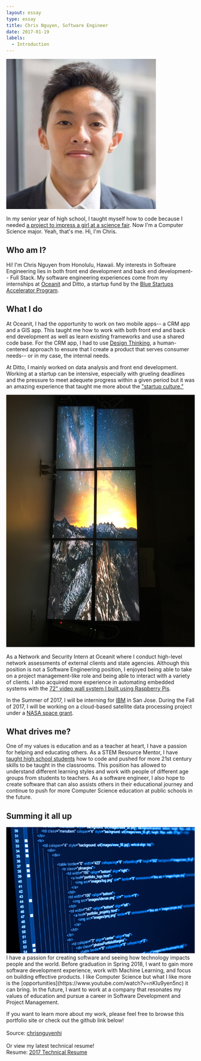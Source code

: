 ```yaml
---
layout: essay
type: essay
title: Chris Nguyen, Software Engineer
date: 2017-01-19
labels:
  - Introduction
---
```

<img class="ui medium left floated image" src="../images/headshot.jpg">

In my senior year of high school, I taught myself how to code because I needed [a project to impress a girl at a science fair](https://chrisnguyenhi.github.io/projects/pipe). Now I'm a Computer Science major. Yeah, that's me. Hi, I'm Chris. 

## Who am I?
Hi! I'm Chris Nguyen from Honolulu, Hawaii. My interests in Software Engineering lies in both front end development and back end development-- Full Stack. My software engineering experiences come from my internships at [Oceanit](http://www.oceanit.com/) and Ditto, a startup fund by the [Blue Startups Accelerator Program](http://bluestartups.com/). 

## What I do
At Oceanit, I had the opportunity to work on two mobile apps-- a CRM app and a GIS app. This taught me how to work with both front end and back end development as well as learn existing frameworks and use a shared code base. For the CRM app, I had to use [Design Thinking](http://dschool.stanford.edu/dgift/), a human-centered approach to ensure that I create a product that serves consumer needs-- or in my case, the internal needs. 

At Ditto, I mainly worked on data analysis and front end development. Working at a startup can be intensive, especially with grueling deadlines and the pressure to meet adequete progress within a given period but it was an amazing experience that taught me more about the ["startup culture."](https://www.wired.com/insights/2013/09/how-do-you-define-startup-culture/) 

<img class class="ui small right floated rounded image" src="../images/piwall1.jpg">

As a Network and Security Intern at Oceanit where I conduct high-level network assessments of external clients and state agencies. Although this position is not a Software Engineering position, I enjoyed being able to take on a project management-like role and being able to interact with a variety of clients. I also acquired more experience in automating embedded systems with the [72" video wall system I built using Raspberry Pis](https://chrisnguyenhi.github.io/projects/piwall72). 

In the Summer of 2017, I will be interning for [IBM](https://www.ibm.com/us-en/) in San Jose. 
During the Fall of 2017, I will be working on a cloud-based satellite data processing project under a [NASA space grant](https://www.nasa.gov/offices/education/programs/national/spacegrant/about/index.html).

## What drives me?
One of my values is education and as a teacher at heart, I have a passion for helping and educating others. 
As a STEM Resource Mentor, I have [taught high school students](https://chrisnguyenhi.github.io/projects/airis) how to code and pushed for more 21st century skills to be taught in the classrooms. This position has allowed to understand different learning styles and work with people of different age groups from students to teachers. As a software engineer, I also hope to create software that can also assists others in their educational journey and continue to push for more Computer Science education at public schools in the future.

## Summing it all up

<img class="ui medium left floated image" src="../images/soft.jpg">
I have a passion for creating software and seeing how technology impacts people and the world. Before graduation in Spring 2018, I want to gain more software development experience, work with Machine Learning, and focus on building effective products.
I like Computer Science but what I like more is the [opportunities](https://www.youtube.com/watch?v=nKIu9yen5nc) it can bring. 
In the future, I want to work at a company that resonates my values of education and pursue a career in Software Development and Project Management. 

If you want to learn more about my work, please feel free to browse this portfolio site or check out the github link below!
<br><br>
Source: <a href="https://github.com/chrisnguyenhi/"><i class="large github icon"></i>chrisnguyenhi</a>
<br><br>
Or view my latest technical resume!
<br>
Resume: <a href="https://chrisnguyenhi.github.io/resume.pdf">2017 Technical Resume</a>
